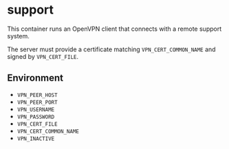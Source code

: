 # support

This container runs an OpenVPN client that connects with a remote support
system.

The server must provide a certificate matching `VPN_CERT_COMMON_NAME` and
signed by `VPN_CERT_FILE`.

## Environment

- `VPN_PEER_HOST`
- `VPN_PEER_PORT`
- `VPN_USERNAME`
- `VPN_PASSWORD`
- `VPN_CERT_FILE`
- `VPN_CERT_COMMON_NAME`
- `VPN_INACTIVE`
